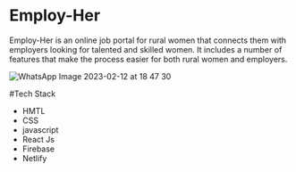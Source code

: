 # Employ-Her
Employ-Her is an online job portal for rural women that connects them with employers looking for talented and skilled women. It includes a number of features that make the process easier for both rural women and employers.


![WhatsApp Image 2023-02-12 at 18 47 30](https://user-images.githubusercontent.com/85976870/218313543-6e807327-b9a1-44b9-945c-2c9b89996dbd.jpeg)

#Tech Stack 
 - HMTL
 - CSS
 - javascript
 - React Js
 - Firebase
 - Netlify

#
